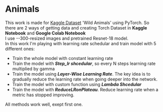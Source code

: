# Animals

This work is made for [Kaggle Dataset](https://www.kaggle.com/datasets/anshulmehtakaggl/wildlife-animals-images) 'Wild Animals' using PyTorch. So there are 2 ways of getting data and creating Torch Dataset in **Kaggle Notebook** and **Google Colab Notebook** \
I use --300-resized images and pretrained Resnet-18 model. \
In this work I'm playing with learning rate schedular and train model with 5 different ones:

* Train the whole model with constant learning rate
* Train the model with ***Step_lr shcedular***, so every N steps learning rate multiplied by gamma
* Train the model using ***Layer-Wise Learning Rate***. The key idea is to gradually reduce the learning rate when going deeper into the network.  
* Train the model with custom function using ***Lambda Shcedular***
* Train the model with ***ReduceLRonPlateau***. Reduce learning rate when a metric has stopped improving.

All methods work well, exept first one.
